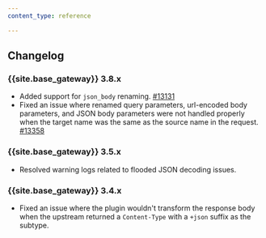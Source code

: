 ```yaml
---
content_type: reference

---
```


## Changelog

### {{site.base_gateway}} 3.8.x
* Added support for `json_body` renaming.
[#13131](https://github.com/Kong/kong/issues/13131)
* Fixed an issue where renamed query parameters, url-encoded body parameters, 
  and JSON body parameters were not handled properly when the target name was the same as the source name in the request.
  [#13358](https://github.com/Kong/kong/issues/13358)

### {{site.base_gateway}} 3.5.x
* Resolved warning logs related to flooded JSON decoding issues.

### {{site.base_gateway}} 3.4.x
* Fixed an issue where the plugin wouldn't transform the response body when the upstream returned a 
  `Content-Type` with a `+json` suffix as the subtype.